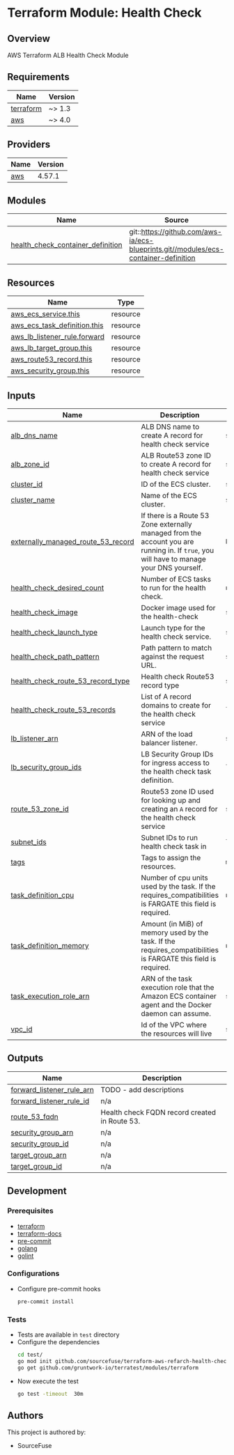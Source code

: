 # Terraform Module: Health Check  

## Overview

AWS Terraform ALB Health Check Module

<!-- BEGINNING OF PRE-COMMIT-TERRAFORM DOCS HOOK -->
## Requirements

| Name | Version |
|------|---------|
| <a name="requirement_terraform"></a> [terraform](#requirement\_terraform) | ~> 1.3 |
| <a name="requirement_aws"></a> [aws](#requirement\_aws) | ~> 4.0 |

## Providers

| Name | Version |
|------|---------|
| <a name="provider_aws"></a> [aws](#provider\_aws) | 4.57.1 |

## Modules

| Name | Source | Version |
|------|--------|---------|
| <a name="module_health_check_container_definition"></a> [health\_check\_container\_definition](#module\_health\_check\_container\_definition) | git::https://github.com/aws-ia/ecs-blueprints.git//modules/ecs-container-definition | 5a80841ac6f2436941c45e7a9cd9b69407b9ab32 |

## Resources

| Name | Type |
|------|------|
| [aws_ecs_service.this](https://registry.terraform.io/providers/hashicorp/aws/latest/docs/resources/ecs_service) | resource |
| [aws_ecs_task_definition.this](https://registry.terraform.io/providers/hashicorp/aws/latest/docs/resources/ecs_task_definition) | resource |
| [aws_lb_listener_rule.forward](https://registry.terraform.io/providers/hashicorp/aws/latest/docs/resources/lb_listener_rule) | resource |
| [aws_lb_target_group.this](https://registry.terraform.io/providers/hashicorp/aws/latest/docs/resources/lb_target_group) | resource |
| [aws_route53_record.this](https://registry.terraform.io/providers/hashicorp/aws/latest/docs/resources/route53_record) | resource |
| [aws_security_group.this](https://registry.terraform.io/providers/hashicorp/aws/latest/docs/resources/security_group) | resource |

## Inputs

| Name | Description | Type | Default | Required |
|------|-------------|------|---------|:--------:|
| <a name="input_alb_dns_name"></a> [alb\_dns\_name](#input\_alb\_dns\_name) | ALB DNS name to create A record for health check service | `string` | n/a | yes |
| <a name="input_alb_zone_id"></a> [alb\_zone\_id](#input\_alb\_zone\_id) | ALB Route53 zone ID to create A record for health check service | `string` | n/a | yes |
| <a name="input_cluster_id"></a> [cluster\_id](#input\_cluster\_id) | ID of the ECS cluster. | `string` | n/a | yes |
| <a name="input_cluster_name"></a> [cluster\_name](#input\_cluster\_name) | Name of the ECS cluster. | `string` | n/a | yes |
| <a name="input_externally_managed_route_53_record"></a> [externally\_managed\_route\_53\_record](#input\_externally\_managed\_route\_53\_record) | If there is a Route 53 Zone externally managed from the account you are running in. If `true`, you will have to manage your DNS yourself. | `bool` | `false` | no |
| <a name="input_health_check_desired_count"></a> [health\_check\_desired\_count](#input\_health\_check\_desired\_count) | Number of ECS tasks to run for the health check. | `number` | `1` | no |
| <a name="input_health_check_image"></a> [health\_check\_image](#input\_health\_check\_image) | Docker image used for the health-check | `string` | `"ealen/echo-server"` | no |
| <a name="input_health_check_launch_type"></a> [health\_check\_launch\_type](#input\_health\_check\_launch\_type) | Launch type for the health check service. | `string` | `"FARGATE"` | no |
| <a name="input_health_check_path_pattern"></a> [health\_check\_path\_pattern](#input\_health\_check\_path\_pattern) | Path pattern to match against the request URL. | `string` | `"/"` | no |
| <a name="input_health_check_route_53_record_type"></a> [health\_check\_route\_53\_record\_type](#input\_health\_check\_route\_53\_record\_type) | Health check Route53 record type | `string` | `"A"` | no |
| <a name="input_health_check_route_53_records"></a> [health\_check\_route\_53\_records](#input\_health\_check\_route\_53\_records) | List of A record domains to create for the health check service | `list(string)` | n/a | yes |
| <a name="input_lb_listener_arn"></a> [lb\_listener\_arn](#input\_lb\_listener\_arn) | ARN of the load balancer listener. | `string` | n/a | yes |
| <a name="input_lb_security_group_ids"></a> [lb\_security\_group\_ids](#input\_lb\_security\_group\_ids) | LB Security Group IDs for ingress access to the health check task definition. | `list(string)` | n/a | yes |
| <a name="input_route_53_zone_id"></a> [route\_53\_zone\_id](#input\_route\_53\_zone\_id) | Route53 zone ID used for looking up and creating an `A` record for the health check service | `string` | n/a | yes |
| <a name="input_subnet_ids"></a> [subnet\_ids](#input\_subnet\_ids) | Subnet IDs to run health check task in | `list(string)` | n/a | yes |
| <a name="input_tags"></a> [tags](#input\_tags) | Tags to assign the resources. | `map(string)` | `{}` | no |
| <a name="input_task_definition_cpu"></a> [task\_definition\_cpu](#input\_task\_definition\_cpu) | Number of cpu units used by the task. If the requires\_compatibilities is FARGATE this field is required. | `number` | `1024` | no |
| <a name="input_task_definition_memory"></a> [task\_definition\_memory](#input\_task\_definition\_memory) | Amount (in MiB) of memory used by the task. If the requires\_compatibilities is FARGATE this field is required. | `number` | `2048` | no |
| <a name="input_task_execution_role_arn"></a> [task\_execution\_role\_arn](#input\_task\_execution\_role\_arn) | ARN of the task execution role that the Amazon ECS container agent and the Docker daemon can assume. | `string` | n/a | yes |
| <a name="input_vpc_id"></a> [vpc\_id](#input\_vpc\_id) | Id of the VPC where the resources will live | `string` | n/a | yes |

## Outputs

| Name | Description |
|------|-------------|
| <a name="output_forward_listener_rule_arn"></a> [forward\_listener\_rule\_arn](#output\_forward\_listener\_rule\_arn) | TODO - add descriptions |
| <a name="output_forward_listener_rule_id"></a> [forward\_listener\_rule\_id](#output\_forward\_listener\_rule\_id) | n/a |
| <a name="output_route_53_fqdn"></a> [route\_53\_fqdn](#output\_route\_53\_fqdn) | Health check FQDN record created in Route 53. |
| <a name="output_security_group_arn"></a> [security\_group\_arn](#output\_security\_group\_arn) | n/a |
| <a name="output_security_group_id"></a> [security\_group\_id](#output\_security\_group\_id) | n/a |
| <a name="output_target_group_arn"></a> [target\_group\_arn](#output\_target\_group\_arn) | n/a |
| <a name="output_target_group_id"></a> [target\_group\_id](#output\_target\_group\_id) | n/a |
<!-- END OF PRE-COMMIT-TERRAFORM DOCS HOOK -->

## Development

### Prerequisites

- [terraform](https://learn.hashicorp.com/terraform/getting-started/install#installing-terraform)
- [terraform-docs](https://github.com/segmentio/terraform-docs)
- [pre-commit](https://pre-commit.com/#install)
- [golang](https://golang.org/doc/install#install)
- [golint](https://github.com/golang/lint#installation)

### Configurations

- Configure pre-commit hooks
  ```sh
  pre-commit install
  ```

### Tests
- Tests are available in `test` directory
- Configure the dependencies
  ```sh
  cd test/
  go mod init github.com/sourcefuse/terraform-aws-refarch-health-check
  go get github.com/gruntwork-io/terratest/modules/terraform
  ```
- Now execute the test  
  ```sh
  go test -timeout  30m
  ```

## Authors

This project is authored by:
- SourceFuse
